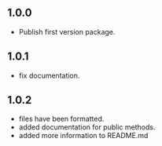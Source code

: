 ## 1.0.0

- Publish first version package.

## 1.0.1

- fix documentation.

## 1.0.2

- files have been formatted.
- added documentation for public methods.
- added more information to README.md

